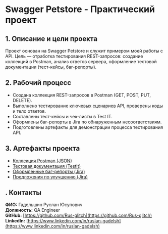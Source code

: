 # Swagger Petstore - Практический проект

## 1. Описание и цели проекта
Проект основан на Swagger Petstore и служит примером моей работы с API. Цель — отработка тестирования REST-запросов: создание коллекций в Postman, анализ ответов сервера, оформление тестовой документации (тест-кейсы, баг-репорты).

## 2. Рабочий процесс
- Создана коллекция REST-запросов в Postman (GET, POST, PUT, DELETE).
- Выполнено тестирование ключевых сценариев API, проверены коды и тело ответов.
- Составлены тест-кейсы и чек-листы в Test IT.
- Оформлены баг-репорты в Jira по обнаруженным несоответствиям.
- Подготовлены артефакты для демонстрации процесса тестирования API.

## 3. Артефакты проекта
- [Коллекция Postman (JSON)](/postman_collection/postman_collection.md)
- [Тестовая документация (TestIt)](/test_docs/test_docs.md)
- [Оформленные баг-репорты (Jira)](/bugs/br-api.md)
- [Предложения по улучшению (Jira)](/improvement/improvement-suggestions.md)

## . Контакты
**ФИО:** Гадельшин Руслан Юсупович  
**Должность:** QA Engineer  
**GitHub:** [https://github.com/Rus-glitch](https://github.com/Rus-glitch)  
**LinkedIn:** [https://www.linkedin.com/in/ruslan-gadelsh](https://www.linkedin.com/in/ruslan-gadelsh)  